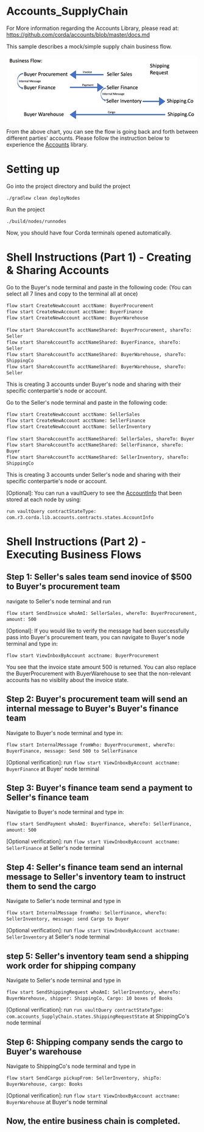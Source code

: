# Accounts_SupplyChain

For More information regarding the Accounts Library, please read at: https://github.com/corda/accounts/blob/master/docs.md

This sample describes a mock/simple supply chain business flow.

<p align="center">
  <img src="./Business%20Flow.png" alt="Corda" width="500">
</p>

From the above chart, you can see the flow is going back and forth between different parties' accounts. Please follow the instruction below to experience the [Accounts](https://training.corda.net/libraries/accounts-lib/) library. 

# Setting up
Go into the project directory and build the project
```
./gradlew clean deployNodes
```
Run the project
```
./build/nodes/runnodes
```
Now, you should have four Corda terminals opened automatically.

# Shell Instructions (Part 1) - Creating & Sharing Accounts
Go to the Buyer's node terminal and paste in the following code: (You can select all 7 lines and copy to the terminal all at once)
```
flow start CreateNewAccount acctName: BuyerProcurement
flow start CreateNewAccount acctName: BuyerFinance
flow start CreateNewAccount acctName: BuyerWarehouse

flow start ShareAccountTo acctNameShared: BuyerProcurement, shareTo: Seller
flow start ShareAccountTo acctNameShared: BuyerFinance, shareTo: Seller
flow start ShareAccountTo acctNameShared: BuyerWarehouse, shareTo: ShippingCo
flow start ShareAccountTo acctNameShared: BuyerWarehouse, shareTo: Seller
```
This is creating 3 accounts under Buyer's node and sharing with their specific conterpartie's node or account.

Go to the Seller's node terminal and paste in the following code: 
```
flow start CreateNewAccount acctName: SellerSales
flow start CreateNewAccount acctName: SellerFinance
flow start CreateNewAccount acctName: SellerInventory

flow start ShareAccountTo acctNameShared: SellerSales, shareTo: Buyer
flow start ShareAccountTo acctNameShared: SellerFinance, shareTo: Buyer
flow start ShareAccountTo acctNameShared: SellerInventory, shareTo: ShippingCo
```
This is creating 3 accounts under Seller's node and sharing with their specific conterpartie's node or account.

[Optional]: You can run a vaultQuery to see the [AccountInfo](https://training.corda.net/libraries/accounts-lib/#design) that been stored at each node by using: 
```
run vaultQuery contractStateType: com.r3.corda.lib.accounts.contracts.states.AccountInfo
```
# Shell Instructions (Part 2) - Executing Business Flows
## Step 1: Seller's sales team send inovice of $500 to Buyer's procurement team
navigate to Seller's node terminal and run
```
flow start SendInvoice whoAmI: SellerSales, whereTo: BuyerProcurement, amount: 500 
```
[Optional]: If you would like to verify the message had been successfully pass into Buyer's procurement team, you can navigate to Buyer's node terminal and type in: 
```
flow start ViewInboxByAccount acctname: BuyerProcurement
```
You see that the invoice state amount 500 is returned. You can also replace the BuyerProcurement with BuyerWarehouse to see that the non-relevant accounts has no visiblity about the invoice state. 

## Step 2: Buyer's procurement team will send an internal message to Buyer's Buyer's finance team
Navigate to Buyer's node terminal and type in: 
```
flow start InternalMessage fromWho: BuyerProcurement, whereTo: BuyerFinance, message: Send 500 to SellerFinance
```
[Optional verification]: run ```flow start ViewInboxByAccount acctname: BuyerFinance``` at Buyer' node terminal

## Step 3: Buyer's finance team send a payment to Seller's finance team
Navigatie to Buyer's node terminal and type in:
```
flow start SendPayment whoAmI: BuyerFinance, whereTo: SellerFinance, amount: 500
```
[Optional verification]: run ```flow start ViewInboxByAccount acctname: SellerFinance``` at Seller's node terminal 

## Step 4: Seller's finance team send an internal message to Seller's inventory team to instruct them to send the cargo
Navigate to Seller's node terminal and type in
```
flow start InternalMessage fromWho: SellerFinance, whereTo: SellerInventory, message: send Cargo to Buyer
```
[Optional verification]: run ```flow start ViewInboxByAccount acctname: SellerInventory``` at Seller's node terminal 

## step 5: Seller's inventory team send a shipping work order for shipping company 
Navigate to Seller's node terminal and type in
```
flow start SendShippingRequest whoAmI: SellerInventory, whereTo: BuyerWarehouse, shipper: ShippingCo, Cargo: 10 boxes of Books
```
[Optional verification]: run ```run vaultQuery contractStateType: com.accounts_SupplyChain.states.ShippingRequestState``` at ShippingCo's node terminal 

## Step 6: Shipping company sends the cargo to Buyer's warehouse
Navigate to ShippingCo's node terminal and type in
```
flow start SendCargo pickupFrom: SellerInventory, shipTo: BuyerWarehouse, cargo: Books
```
[Optional verification]: run ```flow start ViewInboxByAccount acctname: BuyerWarehouse``` at Buyer's node terminal 

## Now, the entire business chain is completed. 




